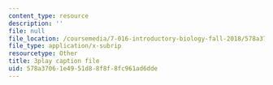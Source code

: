```yaml
---
content_type: resource
description: ''
file: null
file_location: /coursemedia/7-016-introductory-biology-fall-2018/578a37061e4951d88f8f8fc961ad6dde_E8BihX2hGss.vtt
file_type: application/x-subrip
resourcetype: Other
title: 3play caption file
uid: 578a3706-1e49-51d8-8f8f-8fc961ad6dde
---
```

